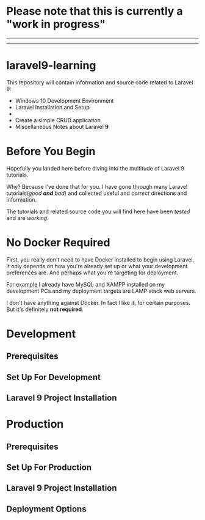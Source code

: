 # Please note that this is currently a "work in progress"

---
---

# laravel9-learning

This repository will contain information and source code related to Laravel 9:

* Windows 10 Development Environment
* Laravel Installation and Setup
* 
* Create a simple CRUD application
* Miscellaneous Notes about Laravel **9**

# Before You Begin

Hopefully you landed here before diving into the multitude of Laravel 9 tutorials. 

Why? Because I've done that for you. I have gone through many Laravel tutorials(*good **and** bad*) and collected useful and *correct* directions and information.

The tutorials and related source code you will find here have been *tested* and are *working*.

# No Docker Required

First, you really don't need to have Docker installed to begin using Laravel. It only depends on how you're already set up or what your development preferences are. And perhaps what you're targeting for deployment.

For example I already have MySQL and XAMPP installed on my development PCs and my deployment targets are LAMP stack web servers.

I don't have anything against Docker. In fact I like it, for certain purposes. But it's definitely **not required**.

# Development

## Prerequisites

## Set Up For Development

## Laravel 9 Project Installation



# Production

## Prerequisites

## Set Up For Production

## Laravel 9 Project Installation

## Deployment Options

